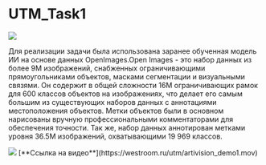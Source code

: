 # UTM_Task1

<img src="https://westroom.ru/utm/ar_logo.png"/>


Для реализации задачи была использована заранее обученная модель ИИ на основе данных OpenImages.Open Images - это набор данных из более 9M изображений, снабженных ограничивающими прямоугольниками объектов, масками сегментации и визуальными связями. 
Он содержит в общей сложности 16M ограничивающих рамок для 600 классов объектов на изображениях, что делает его самым большим из существующих наборов данных с аннотациями местоположения объектов.
Метки объектов были в основном нарисованы вручную профессиональными комментаторами для обеспечения точности. 
Так же, набор данных аннотирован метками уровня 36.5M изображений, охватывающими 19 969 классов.

<img src="https://westroom.ru/utm/artivision_demo1.mov"/>
[**Ссылка на видео**](https://westroom.ru/utm/artivision_demo1.mov)